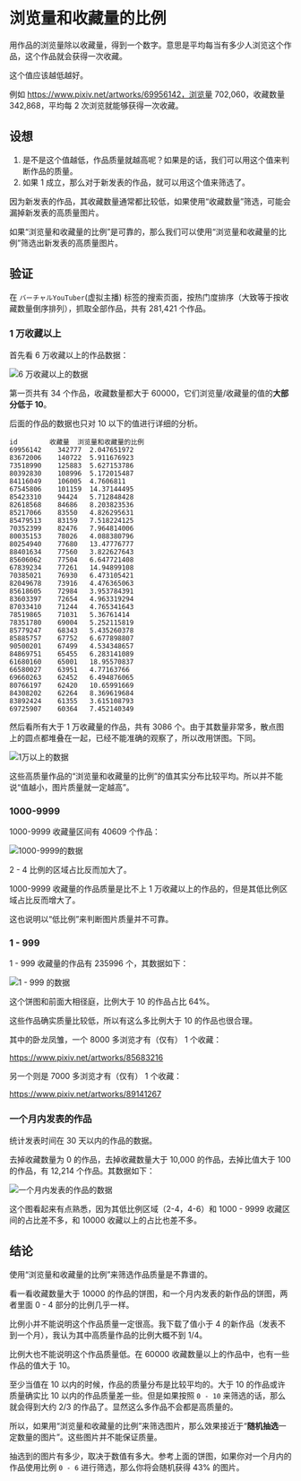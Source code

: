 # 浏览量和收藏量的比例

用作品的浏览量除以收藏量，得到一个数字。意思是平均每当有多少人浏览这个作品，这个作品就会获得一次收藏。

这个值应该越低越好。

例如 https://www.pixiv.net/artworks/69956142，浏览量 702,060，收藏数量 342,868，平均每 2 次浏览就能够获得一次收藏。

## 设想

1. 是不是这个值越低，作品质量就越高呢？如果是的话，我们可以用这个值来判断作品的质量。
2. 如果 1 成立，那么对于新发表的作品，就可以用这个值来筛选了。

因为新发表的作品，其收藏数量通常都比较低，如果使用“收藏数量”筛选，可能会漏掉新发表的高质量图片。

如果“浏览量和收藏量的比例”是可靠的，那么我们可以使用“浏览量和收藏量的比例”筛选出新发表的高质量图片。

## 验证

在 `バーチャルYouTuber`(虚拟主播) 标签的搜索页面，按热门度排序（大致等于按收藏数量倒序排列），抓取全部作品，共有 281,421 个作品。

### 1 万收藏以上

首先看 6 万收藏以上的作品数据：

![6 万收藏以上的数据](2021-12-09_151315.png)

第一页共有 34 个作品，收藏数量都大于 60000，它们浏览量/收藏量的值的**大部分低于 10**。

后面的作品的数据也只对 10 以下的值进行详细的分析。

```
id        收藏量  浏览量和收藏量的比例
69956142	342777	2.047651972
83672006	140722	5.911676923
73518990	125883	5.627153786
80392830	108996	5.172015487
84116049	106005	4.7606811
67545806	101159	14.37144495
85423310	94424	5.712848428
82618568	84686	8.203823536
85217066	83550	4.826295631
85479513	83159	7.518224125
70352399	82476	7.964814006
80035153	78026	4.088380796
80254940	77680	13.47776777
88401634	77560	3.822627643
85606062	77504	6.647721408
67839234	77261	14.94899108
70385021	76930	6.473105421
82049678	73916	4.476365063
85618605	72984	3.953784391
83603397	72654	4.963319294
87033410	71244	4.765341643
78519865	71031	5.36761414
78351780	69004	5.252115819
85779247	68343	5.435260378
85885757	67752	6.677898807
90500201	67499	4.534348657
84869751	65455	6.283141089
61680160	65001	18.95570837
66580027	63951	4.77163766
69660263	62452	6.494876065
80766197	62420	10.65991669
84308202	62264	8.369619684
83892424	61355	3.615108793
69725907	60364	7.452140349
```

然后看所有大于 1 万收藏量的作品，共有 3086 个。由于其数量非常多，散点图上的圆点都堆叠在一起，已经不能准确的观察了，所以改用饼图。下同。

![1万以上的数据](2021-12-09_174208.png)

这些高质量作品的“浏览量和收藏量的比例”的值其实分布比较平均。所以并不能说“值越小，图片质量就一定越高”。

### 1000-9999

1000-9999 收藏量区间有 40609 个作品：

![1000-9999的数据](2021-12-09_175558.png)

2 - 4 比例的区域占比反而加大了。

1000-9999 收藏量的作品质量是比不上 1 万收藏以上的作品的，但是其低比例区域占比反而增大了。

这也说明以“低比例”来判断图片质量并不可靠。

### 1 - 999

1 - 999 收藏量的作品有 235996 个，其数据如下：

![1 - 999 的数据](2021-12-09_175824.png)

这个饼图和前面大相径庭，比例大于 10 的作品占比 64%。

这些作品确实质量比较低，所以有这么多比例大于 10 的作品也很合理。

其中的卧龙凤雏，一个 8000 多浏览才有（仅有） 1 个收藏：

https://www.pixiv.net/artworks/85683216

另一个则是 7000 多浏览才有（仅有） 1 个收藏：

https://www.pixiv.net/artworks/89141267

### 一个月内发表的作品

统计发表时间在 30 天以内的作品的数据。

去掉收藏数量为 0 的作品，去掉收藏数量大于 10,000 的作品，去掉比值大于 100 的作品，有 12,214 个作品。其数据如下：

![一个月内发表的作品的数据](2021-12-09_180103.png)

这个图看起来有点熟悉，因为其低比例区域（2-4，4-6）和 1000 - 9999 收藏区间的占比差不多，和 10000 收藏以上的占比也差不多。

## 结论

使用“浏览量和收藏量的比例”来筛选作品质量是不靠谱的。

看一看收藏数量大于 10000 的作品的饼图，和一个月内发表的新作品的饼图，两者里面 0 - 4 部分的比例几乎一样。

比例小并不能说明这个作品质量一定很高。我下载了值小于 4 的新作品（发表不到一个月），我认为其中高质量作品的比例大概不到 1/4。

比例大也不能说明这个作品质量低。在 60000 收藏数量以上的作品中，也有一些作品的值大于 10。

至少当值在 10 以内的时候，作品的质量分布是比较平均的。大于 10 的作品或许质量确实比 10 以内的作品质量差一些。但是如果按照 `0 - 10` 来筛选的话，那么就会得到大约 2/3 的作品了。显然这么多作品不会都是高质量的。

所以，如果用“浏览量和收藏量的比例”来筛选图片，那么效果接近于“**随机抽选**一定数量的图片”。这些图片并不能保证质量。

抽选到的图片有多少，取决于数值有多大。参考上面的饼图，如果你对一个月内的作品使用比例 `0 - 6` 进行筛选，那么你将会随机获得 43% 的图片。
